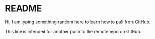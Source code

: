 # README #

Hi, I am typing something random here to learn how to pull from GitHub.

This line is intended for another push to the remote repo on GitHub.